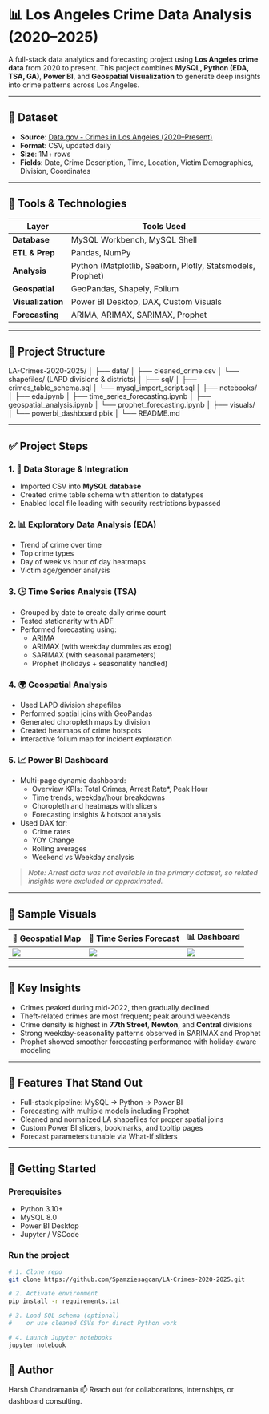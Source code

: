 # 📊 Los Angeles Crime Data Analysis (2020–2025)

A full-stack data analytics and forecasting project using **Los Angeles crime data** from 2020 to present. This project combines **MySQL, Python (EDA, TSA, GA)**, **Power BI**, and **Geospatial Visualization** to generate deep insights into crime patterns across Los Angeles.

---

## 📁 Dataset

- **Source**: [Data.gov - Crimes in Los Angeles (2020–Present)](https://catalog.data.gov/dataset/crime-data-from-2020-to-present)
- **Format**: CSV, updated daily  
- **Size**: 1M+ rows  
- **Fields**: Date, Crime Description, Time, Location, Victim Demographics, Division, Coordinates

---

## 🔧 Tools & Technologies

| Layer          | Tools Used                        |
|----------------|------------------------------------|
| **Database**   | MySQL Workbench, MySQL Shell       |
| **ETL & Prep** | Pandas, NumPy                      |
| **Analysis**   | Python (Matplotlib, Seaborn, Plotly, Statsmodels, Prophet) |
| **Geospatial** | GeoPandas, Shapely, Folium         |
| **Visualization** | Power BI Desktop, DAX, Custom Visuals |
| **Forecasting**| ARIMA, ARIMAX, SARIMAX, Prophet    |

---

## 🧱 Project Structure

LA-Crimes-2020-2025/
│
├── data/
│ ├── cleaned_crime.csv
│ └── shapefiles/ (LAPD divisions & districts)
│
├── sql/
│ ├── crimes_table_schema.sql
│ └── mysql_import_script.sql
│
├── notebooks/
│ ├── eda.ipynb
│ ├── time_series_forecasting.ipynb
│ ├── geospatial_analysis.ipynb
│ └── prophet_forecasting.ipynb
│
├── visuals/
│ └── powerbi_dashboard.pbix
│
└── README.md


---

## ✅ Project Steps

### 1. 🔗 Data Storage & Integration
- Imported CSV into **MySQL database**
- Created crime table schema with attention to datatypes
- Enabled local file loading with security restrictions bypassed

### 2. 📊 Exploratory Data Analysis (EDA)
- Trend of crime over time
- Top crime types
- Day of week vs hour of day heatmaps
- Victim age/gender analysis

### 3. 🕒 Time Series Analysis (TSA)
- Grouped by date to create daily crime count
- Tested stationarity with ADF
- Performed forecasting using:
  - ARIMA
  - ARIMAX (with weekday dummies as exog)
  - SARIMAX (with seasonal parameters)
  - Prophet (holidays + seasonality handled)

### 4. 🌍 Geospatial Analysis
- Used LAPD division shapefiles
- Performed spatial joins with GeoPandas
- Generated choropleth maps by division
- Created heatmaps of crime hotspots
- Interactive folium map for incident exploration

### 5. 📈 Power BI Dashboard
- Multi-page dynamic dashboard:
  - Overview KPIs: Total Crimes, Arrest Rate*, Peak Hour
  - Time trends, weekday/hour breakdowns
  - Choropleth and heatmaps with slicers
  - Forecasting insights & hotspot analysis
- Used DAX for:
  - Crime rates
  - YOY Change
  - Rolling averages
  - Weekend vs Weekday analysis

> _Note: Arrest data was not available in the primary dataset, so related insights were excluded or approximated._

---

## 📸 Sample Visuals

| 📍 Geospatial Map | 📅 Time Series Forecast | 📊 Dashboard |
|------------------|--------------------------|--------------|
| ![](./visuals/map.png) | ![](./visuals/forecast.png) | ![](./visuals/dashboard.png) |

---

## 📌 Key Insights

- Crimes peaked during mid-2022, then gradually declined
- Theft-related crimes are most frequent; peak around weekends
- Crime density is highest in **77th Street**, **Newton**, and **Central** divisions
- Strong weekday-seasonality patterns observed in SARIMAX and Prophet
- Prophet showed smoother forecasting performance with holiday-aware modeling

---

## 🧠 Features That Stand Out

- Full-stack pipeline: MySQL → Python → Power BI
- Forecasting with multiple models including Prophet
- Cleaned and normalized LA shapefiles for proper spatial joins
- Custom Power BI slicers, bookmarks, and tooltip pages
- Forecast parameters tunable via What-If sliders

---

## 🚀 Getting Started

### Prerequisites
- Python 3.10+
- MySQL 8.0
- Power BI Desktop
- Jupyter / VSCode

### Run the project

```bash
# 1. Clone repo
git clone https://github.com/Spamziesagcan/LA-Crimes-2020-2025.git

# 2. Activate environment
pip install -r requirements.txt

# 3. Load SQL schema (optional)
#    or use cleaned CSVs for direct Python work

# 4. Launch Jupyter notebooks
jupyter notebook

```


## 👤 Author
Harsh Chandramania
📫 Reach out for collaborations, internships, or dashboard consulting.
